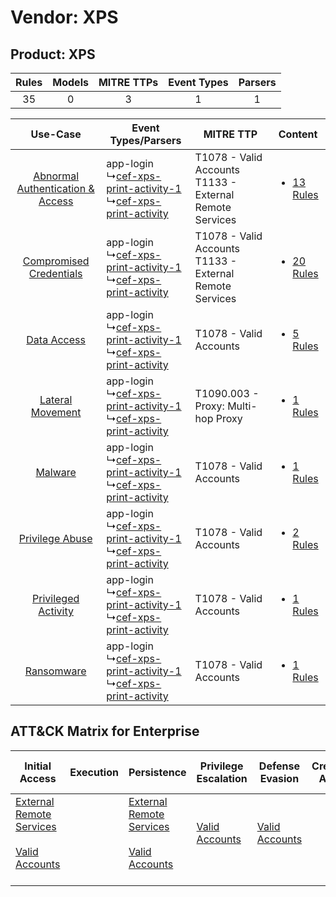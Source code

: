 Vendor: XPS
===========
Product: XPS
------------
| Rules | Models | MITRE TTPs | Event Types | Parsers |
|:-----:|:------:|:----------:|:-----------:|:-------:|
|  35   |   0    |     3      |      1      |    1    |

|    Use-Case    | Event Types/Parsers    | MITRE TTP    | Content    |
|:----:| ---- | ---- | ---- |
| [Abnormal Authentication & Access](../../../UseCases/uc_abnormal_authentication_&_access.md) |  app-login<br> ↳[cef-xps-print-activity-1](Ps/pC_cefxpsprintactivity1.md)<br> ↳[cef-xps-print-activity](Ps/pC_cefxpsprintactivity.md)<br> | T1078 - Valid Accounts<br>T1133 - External Remote Services<br> | [<ul><li>13 Rules</li></ul>](RM/r_m_xps_xps_Abnormal_Authentication_&_Access.md) |
|          [Compromised Credentials](../../../UseCases/uc_compromised_credentials.md)          |  app-login<br> ↳[cef-xps-print-activity-1](Ps/pC_cefxpsprintactivity1.md)<br> ↳[cef-xps-print-activity](Ps/pC_cefxpsprintactivity.md)<br> | T1078 - Valid Accounts<br>T1133 - External Remote Services<br> | [<ul><li>20 Rules</li></ul>](RM/r_m_xps_xps_Compromised_Credentials.md)          |
|    [Data Access](../../../UseCases/uc_data_access.md)    |  app-login<br> ↳[cef-xps-print-activity-1](Ps/pC_cefxpsprintactivity1.md)<br> ↳[cef-xps-print-activity](Ps/pC_cefxpsprintactivity.md)<br> | T1078 - Valid Accounts<br>    | [<ul><li>5 Rules</li></ul>](RM/r_m_xps_xps_Data_Access.md)    |
|    [Lateral Movement](../../../UseCases/uc_lateral_movement.md)    |  app-login<br> ↳[cef-xps-print-activity-1](Ps/pC_cefxpsprintactivity1.md)<br> ↳[cef-xps-print-activity](Ps/pC_cefxpsprintactivity.md)<br> | T1090.003 - Proxy: Multi-hop Proxy<br>    | [<ul><li>1 Rules</li></ul>](RM/r_m_xps_xps_Lateral_Movement.md)    |
|    [Malware](../../../UseCases/uc_malware.md)    |  app-login<br> ↳[cef-xps-print-activity-1](Ps/pC_cefxpsprintactivity1.md)<br> ↳[cef-xps-print-activity](Ps/pC_cefxpsprintactivity.md)<br> | T1078 - Valid Accounts<br>    | [<ul><li>1 Rules</li></ul>](RM/r_m_xps_xps_Malware.md)    |
|    [Privilege Abuse](../../../UseCases/uc_privilege_abuse.md)    |  app-login<br> ↳[cef-xps-print-activity-1](Ps/pC_cefxpsprintactivity1.md)<br> ↳[cef-xps-print-activity](Ps/pC_cefxpsprintactivity.md)<br> | T1078 - Valid Accounts<br>    | [<ul><li>2 Rules</li></ul>](RM/r_m_xps_xps_Privilege_Abuse.md)    |
|    [Privileged Activity](../../../UseCases/uc_privileged_activity.md)    |  app-login<br> ↳[cef-xps-print-activity-1](Ps/pC_cefxpsprintactivity1.md)<br> ↳[cef-xps-print-activity](Ps/pC_cefxpsprintactivity.md)<br> | T1078 - Valid Accounts<br>    | [<ul><li>1 Rules</li></ul>](RM/r_m_xps_xps_Privileged_Activity.md)    |
|    [Ransomware](../../../UseCases/uc_ransomware.md)    |  app-login<br> ↳[cef-xps-print-activity-1](Ps/pC_cefxpsprintactivity1.md)<br> ↳[cef-xps-print-activity](Ps/pC_cefxpsprintactivity.md)<br> | T1078 - Valid Accounts<br>    | [<ul><li>1 Rules</li></ul>](RM/r_m_xps_xps_Ransomware.md)    |

ATT&CK Matrix for Enterprise
----------------------------
| Initial Access                                                                                                                                   | Execution | Persistence                                                                                                                                      | Privilege Escalation                                                | Defense Evasion                                                     | Credential Access | Discovery | Lateral Movement | Collection | Command and Control                                                                                                                       | Exfiltration | Impact |
| ------------------------------------------------------------------------------------------------------------------------------------------------ | --------- | ------------------------------------------------------------------------------------------------------------------------------------------------ | ------------------------------------------------------------------- | ------------------------------------------------------------------- | ----------------- | --------- | ---------------- | ---------- | ----------------------------------------------------------------------------------------------------------------------------------------- | ------------ | ------ |
| [External Remote Services](https://attack.mitre.org/techniques/T1133)<br><br>[Valid Accounts](https://attack.mitre.org/techniques/T1078)<br><br> |           | [External Remote Services](https://attack.mitre.org/techniques/T1133)<br><br>[Valid Accounts](https://attack.mitre.org/techniques/T1078)<br><br> | [Valid Accounts](https://attack.mitre.org/techniques/T1078)<br><br> | [Valid Accounts](https://attack.mitre.org/techniques/T1078)<br><br> |                   |           |                  |            | [Proxy: Multi-hop Proxy](https://attack.mitre.org/techniques/T1090/003)<br><br>[Proxy](https://attack.mitre.org/techniques/T1090)<br><br> |              |        |